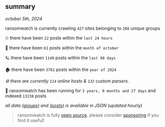 
## summary
_october 5th, 2024_

ransomwatch is currently crawling `427` sites belonging to `208` unique groups

⏲ there have been `22` posts within the `last 24 hours`

🦈 there have been `61` posts within the `month of october`

🪐 there have been `1149` posts within the `last 90 days`

🏚 there have been `3781` posts within the `year of 2024`

_⚙️ there are currently `114` online hosts & `132` custom parsers._

🦕 ransomwatch has been running for `3 years, 0 months and 27 days` and indexed `13238` posts

_all data  [(groups)](http://ransomwhat.telemetry.ltd/groups) and [(posts)](http://ransomwhat.telemetry.ltd/posts) is available in JSON (updated hourly)_

> ransomwatch is fully [open source](https://github.com/joshhighet/ransomwatch#ransomwatch--). please consider [sponsoring](https://github.com/sponsors/joshhighet) if you find it useful!
